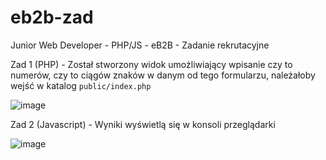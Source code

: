 # eb2b-zad
Junior Web Developer - PHP/JS - eB2B - Zadanie rekrutacyjne

Zad 1 (PHP) - Został stworzony widok umożliwiający wpisanie czy to numerów, czy to ciągów znaków w danym od tego formularzu, należałoby wejść w katalog `public/index.php`

![image](https://user-images.githubusercontent.com/47278535/177277003-59d5a740-ef9e-4ce6-be50-23910c8fef18.png)

Zad 2 (Javascript) - Wyniki wyświetlą się w konsoli przeglądarki

![image](https://user-images.githubusercontent.com/47278535/177277163-d87f58d7-9ae8-4a2c-8e1c-f417affdb675.png)

